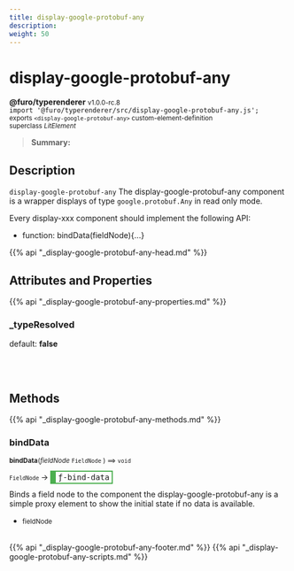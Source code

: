 ```yaml
---
title: display-google-protobuf-any
description: 
weight: 50
---
```


# display-google-protobuf-any
**@furo/typerenderer** <small>v1.0.0-rc.8</small>
<br>`import '@furo/typerenderer/src/display-google-protobuf-any.js';`<small>
<br>exports `<display-google-protobuf-any>` custom-element-definition
<br>superclass *LitElement*</small>

> **Summary:** 

## Description

`display-google-protobuf-any`
The display-google-protobuf-any component is a wrapper displays of type `google.protobuf.Any` in read only mode.

Every display-xxx component should implement the following API:
- function: bindData(fieldNode){...}

{{% api "_display-google-protobuf-any-head.md" %}}

## Attributes and Properties
{{% api "_display-google-protobuf-any-properties.md" %}}







### **_typeResolved**
default: **false**</small>


<br><br>

## Methods
{{% api "_display-google-protobuf-any-methods.md" %}}


### **bindData**
<small>**bindData**(*fieldNode* `FieldNode` ) ⟹ `void`</small>

<small>`FieldNode` </small> →
<span  style="border-width:2px 2px 2px 10px; border-style: solid;border-color:  rgb(76, 175, 80);font-family:monospace; padding:2px 4px;">ƒ-bind-data</span>

Binds a field node to the component
the display-google-protobuf-any is a simple proxy element to show
the initial state if no data is available.

- <small>fieldNode </small>
<br><br>








{{% api "_display-google-protobuf-any-footer.md" %}}
{{% api "_display-google-protobuf-any-scripts.md" %}}
